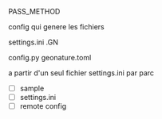 PASS_METHOD

config qui genere les fichiers

settings.ini .GN



config.py
geonature.toml

a partir d'un seul fichier settings.ini par parc

- [ ] sample
- [ ] settings.ini
- [ ] remote config